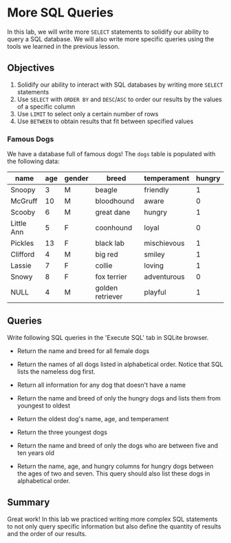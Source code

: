 
# More SQL Queries

In this lab, we will write more `SELECT` statements to solidify our ability to query a SQL database.  We will also write more specific queries using the tools we learned in the previous lesson.

## Objectives

1. Solidify our ability to interact with SQL databases by writing more `SELECT` statements
2. Use `SELECT` with `ORDER BY` and `DESC`/`ASC` to order our results by the values of a specific column
3. Use `LIMIT` to select only a certain number of rows
4. Use `BETWEEN` to obtain results that fit between specified values

### Famous Dogs

We have a database full of famous dogs!  The `dogs` table is populated with the following data:

|name      |age    |gender |breed           |temperament|hungry |
|----------|-------|-------|----------------|-----------|-------|
|Snoopy    |3      |M      |beagle          |friendly   |1      |
|McGruff   |10     |M      |bloodhound      |aware      |0      |
|Scooby    |6      |M      |great dane      |hungry     |1      |
|Little Ann|5      |F      |coonhound       |loyal      |0      |
|Pickles   |13     |F      |black lab       |mischievous|1      |
|Clifford  |4      |M      |big red         |smiley     |1      |
|Lassie    |7      |F      |collie          |loving     |1      |
|Snowy     |8      |F      |fox terrier     |adventurous|0      |
|NULL      |4      |M      |golden retriever|playful    |1      |

## Queries

Write following SQL queries in the 'Execute SQL' tab in SQLite browser.  

* Return the name and breed for all female dogs

* Return the names of all dogs listed in alphabetical order.  Notice that SQL lists the nameless dog first.

* Return all information for any dog that doesn't have a name

* Return the name and breed of only the hungry dogs and lists them from youngest to oldest

* Return the oldest dog's name, age, and temperament

* Return the three youngest dogs

* Return the name and breed of only the dogs who are between five and ten years old

* Return the name, age, and hungry columns for hungry dogs between the ages of two and seven.  This query should also list these dogs in alphabetical order.

## Summary

Great work! In this lab we practiced writing more complex SQL statements to not only query specific information but also define the quantity of results and the order of our results. 
